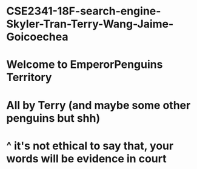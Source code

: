 # CSE2341-18F-search-engine-Skyler-Tran-Terry-Wang-Jaime-Goicoechea
# Welcome to EmperorPenguins Territory
# All by Terry (and maybe some other penguins but shh)
# ^ it's not ethical to say that, your words will be evidence in court
